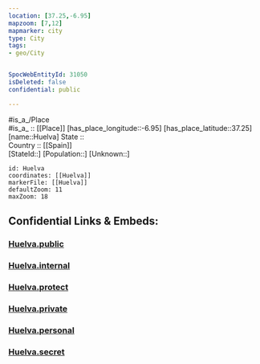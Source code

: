 ```yaml
---
location: [37.25,-6.95] 
mapzoom: [7,12] 
mapmarker: city 
type: City
tags:
- geo/City


SpocWebEntityId: 31050
isDeleted: false
confidential: public

---
```

#is_a_/Place  
#is_a_ :: [[Place]] 
[has_place_longitude::-6.95] 
[has_place_latitude::37.25] 
[name::Huelva] 
State ::  
Country :: [[Spain]]  
[StateId::] 
[Population::] 
[Unknown::] 


```leaflet
id: Huelva
coordinates: [[Huelva]] 
markerFile: [[Huelva]] 
defaultZoom: 11 
maxZoom: 18
```


## Confidential Links & Embeds: 

### [Huelva.public](/_public/\Earth\Continent\Europe\Europe~South\Spain\Provinces~Spain\Andalusia\Huelva.Province\CityHuelva.public.md) 

### [Huelva.internal](/_internal/\Earth\Continent\Europe\Europe~South\Spain\Provinces~Spain\Andalusia\Huelva.Province\CityHuelva.internal.md) 

### [Huelva.protect](/_protect/\Earth\Continent\Europe\Europe~South\Spain\Provinces~Spain\Andalusia\Huelva.Province\CityHuelva.protect.md) 

### [Huelva.private](/_private/\Earth\Continent\Europe\Europe~South\Spain\Provinces~Spain\Andalusia\Huelva.Province\CityHuelva.private.md) 

### [Huelva.personal](/_personal/\Earth\Continent\Europe\Europe~South\Spain\Provinces~Spain\Andalusia\Huelva.Province\CityHuelva.personal.md) 

### [Huelva.secret](/_secret/\Earth\Continent\Europe\Europe~South\Spain\Provinces~Spain\Andalusia\Huelva.Province\CityHuelva.secret.md)

